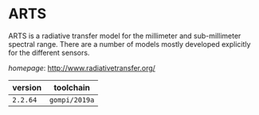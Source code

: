 # ARTS

ARTS is a radiative transfer model for the millimeter and sub-millimeter  spectral range. There are a number of models mostly developed explicitly  for the different sensors.

*homepage*: <http://www.radiativetransfer.org/>

version | toolchain
--------|----------
``2.2.64`` | ``gompi/2019a``

